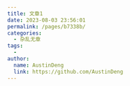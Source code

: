 ```yaml
---
title: 文章1
date: 2023-08-03 23:56:01
permalink: /pages/b7338b/
categories:
  - 杂乱无章
tags:
  - 
author: 
  name: AustinDeng
  link: https://github.com/AustinDeng
---
```

